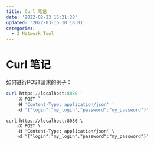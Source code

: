 ```yaml
---
title: Curl 笔记
date: '2022-02-23 16:21:28'
updated: '2022-03-16 10:18:01'
categories:
  - 3 Network Tool
---
```

# Curl 笔记

如何进行POST请求的例子：

```powershell
curl https://localhost:8080 `
    -X POST `
    -H 'Content-Type: application/json' `
    -d '{"login":"my_login","password":"my_password"}'
```

```shell
curl https://localhost:8080 \
    -X POST \
    -H 'Content-Type: application/json' \
    -d '{"login":"my_login","password":"my_password"}'
```

